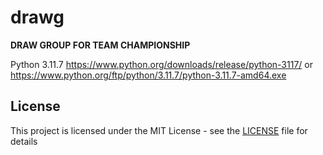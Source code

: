 # drawg

**DRAW GROUP FOR TEAM CHAMPIONSHIP**

Python 3.11.7
https://www.python.org/downloads/release/python-3117/
or 
https://www.python.org/ftp/python/3.11.7/python-3.11.7-amd64.exe

## License

This project is licensed under the MIT License - see the [LICENSE](LICENSE) file for details